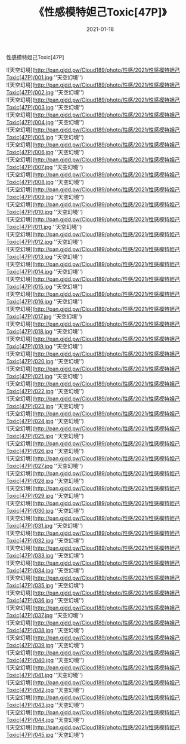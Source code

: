 ﻿---
layout: post
title:  《性感模特妲己Toxic[47P]》
date:   2021-01-18
img: http://pan.gjdd.pw/Cloud189/photo/性感/2021/性感模特妲己Toxic[47P]/000.jpg
categories: [美女, 性感, 泳衣]
---

性感模特妲己Toxic[47P]



![天空幻境](http://pan.gjdd.pw/Cloud189/photo/性感/2021/性感模特妲己Toxic[47P]/001.jpg ''天空幻境'') <br>
![天空幻境](http://pan.gjdd.pw/Cloud189/photo/性感/2021/性感模特妲己Toxic[47P]/002.jpg ''天空幻境'') <br>
![天空幻境](http://pan.gjdd.pw/Cloud189/photo/性感/2021/性感模特妲己Toxic[47P]/003.jpg ''天空幻境'') <br>
![天空幻境](http://pan.gjdd.pw/Cloud189/photo/性感/2021/性感模特妲己Toxic[47P]/004.jpg ''天空幻境'') <br>
![天空幻境](http://pan.gjdd.pw/Cloud189/photo/性感/2021/性感模特妲己Toxic[47P]/005.jpg ''天空幻境'') <br>
![天空幻境](http://pan.gjdd.pw/Cloud189/photo/性感/2021/性感模特妲己Toxic[47P]/006.jpg ''天空幻境'') <br>
![天空幻境](http://pan.gjdd.pw/Cloud189/photo/性感/2021/性感模特妲己Toxic[47P]/007.jpg ''天空幻境'') <br>
![天空幻境](http://pan.gjdd.pw/Cloud189/photo/性感/2021/性感模特妲己Toxic[47P]/008.jpg ''天空幻境'') <br>
![天空幻境](http://pan.gjdd.pw/Cloud189/photo/性感/2021/性感模特妲己Toxic[47P]/009.jpg ''天空幻境'') <br>
![天空幻境](http://pan.gjdd.pw/Cloud189/photo/性感/2021/性感模特妲己Toxic[47P]/010.jpg ''天空幻境'') <br>
![天空幻境](http://pan.gjdd.pw/Cloud189/photo/性感/2021/性感模特妲己Toxic[47P]/011.jpg ''天空幻境'') <br>
![天空幻境](http://pan.gjdd.pw/Cloud189/photo/性感/2021/性感模特妲己Toxic[47P]/012.jpg ''天空幻境'') <br>
![天空幻境](http://pan.gjdd.pw/Cloud189/photo/性感/2021/性感模特妲己Toxic[47P]/013.jpg ''天空幻境'') <br>
![天空幻境](http://pan.gjdd.pw/Cloud189/photo/性感/2021/性感模特妲己Toxic[47P]/014.jpg ''天空幻境'') <br>
![天空幻境](http://pan.gjdd.pw/Cloud189/photo/性感/2021/性感模特妲己Toxic[47P]/015.jpg ''天空幻境'') <br>
![天空幻境](http://pan.gjdd.pw/Cloud189/photo/性感/2021/性感模特妲己Toxic[47P]/016.jpg ''天空幻境'') <br>
![天空幻境](http://pan.gjdd.pw/Cloud189/photo/性感/2021/性感模特妲己Toxic[47P]/017.jpg ''天空幻境'') <br>
![天空幻境](http://pan.gjdd.pw/Cloud189/photo/性感/2021/性感模特妲己Toxic[47P]/018.jpg ''天空幻境'') <br>
![天空幻境](http://pan.gjdd.pw/Cloud189/photo/性感/2021/性感模特妲己Toxic[47P]/019.jpg ''天空幻境'') <br>
![天空幻境](http://pan.gjdd.pw/Cloud189/photo/性感/2021/性感模特妲己Toxic[47P]/020.jpg ''天空幻境'') <br>
![天空幻境](http://pan.gjdd.pw/Cloud189/photo/性感/2021/性感模特妲己Toxic[47P]/021.jpg ''天空幻境'') <br>
![天空幻境](http://pan.gjdd.pw/Cloud189/photo/性感/2021/性感模特妲己Toxic[47P]/022.jpg ''天空幻境'') <br>
![天空幻境](http://pan.gjdd.pw/Cloud189/photo/性感/2021/性感模特妲己Toxic[47P]/023.jpg ''天空幻境'') <br>
![天空幻境](http://pan.gjdd.pw/Cloud189/photo/性感/2021/性感模特妲己Toxic[47P]/024.jpg ''天空幻境'') <br>
![天空幻境](http://pan.gjdd.pw/Cloud189/photo/性感/2021/性感模特妲己Toxic[47P]/025.jpg ''天空幻境'') <br>
![天空幻境](http://pan.gjdd.pw/Cloud189/photo/性感/2021/性感模特妲己Toxic[47P]/026.jpg ''天空幻境'') <br>
![天空幻境](http://pan.gjdd.pw/Cloud189/photo/性感/2021/性感模特妲己Toxic[47P]/027.jpg ''天空幻境'') <br>
![天空幻境](http://pan.gjdd.pw/Cloud189/photo/性感/2021/性感模特妲己Toxic[47P]/028.jpg ''天空幻境'') <br>
![天空幻境](http://pan.gjdd.pw/Cloud189/photo/性感/2021/性感模特妲己Toxic[47P]/029.jpg ''天空幻境'') <br>
![天空幻境](http://pan.gjdd.pw/Cloud189/photo/性感/2021/性感模特妲己Toxic[47P]/030.jpg ''天空幻境'') <br>
![天空幻境](http://pan.gjdd.pw/Cloud189/photo/性感/2021/性感模特妲己Toxic[47P]/031.jpg ''天空幻境'') <br>
![天空幻境](http://pan.gjdd.pw/Cloud189/photo/性感/2021/性感模特妲己Toxic[47P]/032.jpg ''天空幻境'') <br>
![天空幻境](http://pan.gjdd.pw/Cloud189/photo/性感/2021/性感模特妲己Toxic[47P]/033.jpg ''天空幻境'') <br>
![天空幻境](http://pan.gjdd.pw/Cloud189/photo/性感/2021/性感模特妲己Toxic[47P]/034.jpg ''天空幻境'') <br>
![天空幻境](http://pan.gjdd.pw/Cloud189/photo/性感/2021/性感模特妲己Toxic[47P]/035.jpg ''天空幻境'') <br>
![天空幻境](http://pan.gjdd.pw/Cloud189/photo/性感/2021/性感模特妲己Toxic[47P]/036.jpg ''天空幻境'') <br>
![天空幻境](http://pan.gjdd.pw/Cloud189/photo/性感/2021/性感模特妲己Toxic[47P]/037.jpg ''天空幻境'') <br>
![天空幻境](http://pan.gjdd.pw/Cloud189/photo/性感/2021/性感模特妲己Toxic[47P]/038.jpg ''天空幻境'') <br>
![天空幻境](http://pan.gjdd.pw/Cloud189/photo/性感/2021/性感模特妲己Toxic[47P]/039.jpg ''天空幻境'') <br>
![天空幻境](http://pan.gjdd.pw/Cloud189/photo/性感/2021/性感模特妲己Toxic[47P]/040.jpg ''天空幻境'') <br>
![天空幻境](http://pan.gjdd.pw/Cloud189/photo/性感/2021/性感模特妲己Toxic[47P]/041.jpg ''天空幻境'') <br>
![天空幻境](http://pan.gjdd.pw/Cloud189/photo/性感/2021/性感模特妲己Toxic[47P]/042.jpg ''天空幻境'') <br>
![天空幻境](http://pan.gjdd.pw/Cloud189/photo/性感/2021/性感模特妲己Toxic[47P]/043.jpg ''天空幻境'') <br>
![天空幻境](http://pan.gjdd.pw/Cloud189/photo/性感/2021/性感模特妲己Toxic[47P]/044.jpg ''天空幻境'') <br>
![天空幻境](http://pan.gjdd.pw/Cloud189/photo/性感/2021/性感模特妲己Toxic[47P]/045.jpg ''天空幻境'') <br>